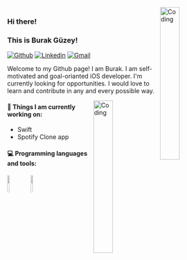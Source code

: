 <img align="right" alt="Coding" width="30%" src="https://camo.githubusercontent.com/8bf6f6d78abc81fcf9c49f10649423e73ea44bc248e83aaae8759d401c829a84/68747470733a2f2f70687973696373677572756b756c2e66696c65732e776f726470726573732e636f6d2f323031392f30322f6368617261637465722d312e676966">

### Hi there!
### This is Burak Güzey!

[![Github](https://img.shields.io/badge/-Github-000?style=flat&logo=Github&logoColor=white)](https://github.com/BurakGuzey)
[![Linkedin](https://img.shields.io/badge/-LinkedIn-blue?style=flat&logo=Linkedin&logoColor=white)](https://www.linkedin.com/in/burak-guzey/)
[![Gmail](https://img.shields.io/badge/-Gmail-c14438?style=flat&logo=Gmail&logoColor=white)](mailto:burakguzey20@gmail.com)

Welcome to my Github page! I am Burak. I am self-motivated and goal-orianted iOS developer. I'm currently looking for opportunities. I would love to learn and contribute in any and every possible way.

<img align="right" alt="Coding" width="30%" src="https://pbs.twimg.com/media/EN1qciTXkAUA0vy?format=jpg&name=small">

#### 🌱 Things I am currently working on: 
- Swift
- Spotify Clone app 

#### :computer: Programming languages and tools: 
<p>

<code><img width="10%" src="https://www.vectorlogo.zone/logos/swift/swift-ar21.svg"></code>
<code><img width="10%" src="https://www.vectorlogo.zone/logos/firebase/firebase-ar21.svg"></code>

</p>

